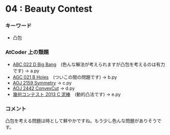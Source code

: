 # 04 : Beauty Contest

### キーワード

- 凸包

### AtCoder 上の類題

- [ABC 022 D Big Bang](https://atcoder.jp/contests/abc022/tasks/abc022_d)　(色んな解法が考えられますが凸包を考えるのは有力です) -> a.py
- [AGC 021 B Holes](https://atcoder.jp/contests/agc021/tasks/agc021_b)　(ついこの間の問題です) -> b.py
- [AOJ 2159 Symmetry](http://judge.u-aizu.ac.jp/onlinejudge/description.jsp?id=2159) -> c.py
- [AOJ 2442 ConvexCut](http://judge.u-aizu.ac.jp/onlinejudge/description.jsp?id=2442) -> d.py
- [幾何コンテスト 2013 C 泥棒](https://atcoder.jp/contests/geocon2013/tasks/geocon2013_c)　(動的凸法です) -> e.py

### コメント

凸包を考える問題は時として鮮やかですね。もう少し色んな問題がありそうです。